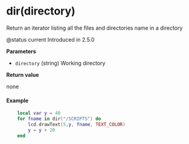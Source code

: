 # dir\(directory\)

Return an iterator listing all the files and directories name in a directory

@status current Introduced in 2.5.0

**Parameters**

* `directory` \(string\) Working directory

**Return value**

none

#### Example

```lua
    local var y = 40
    for fname in dir("/SCRIPTS") do
        lcd.drawText(5,y, fname, TEXT_COLOR)
        y = y + 20
    end
```

